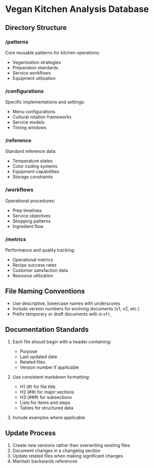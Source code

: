 # Vegan Kitchen Analysis Database

## Directory Structure

### /patterns
Core reusable patterns for kitchen operations:
- Veganization strategies
- Preparation standards
- Service workflows
- Equipment utilization

### /configurations
Specific implementations and settings:
- Menu configurations
- Cultural rotation frameworks
- Service models
- Timing windows

### /reference
Standard reference data:
- Temperature states
- Color coding systems
- Equipment capabilities
- Storage constraints

### /workflows
Operational procedures:
- Prep timelines
- Service objectives
- Shopping patterns
- Ingredient flow

### /metrics
Performance and quality tracking:
- Operational metrics
- Recipe success rates
- Customer satisfaction data
- Resource utilization

## File Naming Conventions
- Use descriptive, lowercase names with underscores
- Include version numbers for evolving documents (v1, v2, etc.)
- Prefix temporary or draft documents with `draft_`

## Documentation Standards
1. Each file should begin with a header containing:
   - Purpose
   - Last updated date
   - Related files
   - Version number if applicable

2. Use consistent markdown formatting:
   - H1 (#) for file title
   - H2 (##) for major sections
   - H3 (###) for subsections
   - Lists for items and steps
   - Tables for structured data

3. Include examples where applicable

## Update Process
1. Create new versions rather than overwriting existing files
2. Document changes in a changelog section
3. Update related files when making significant changes
4. Maintain backwards references